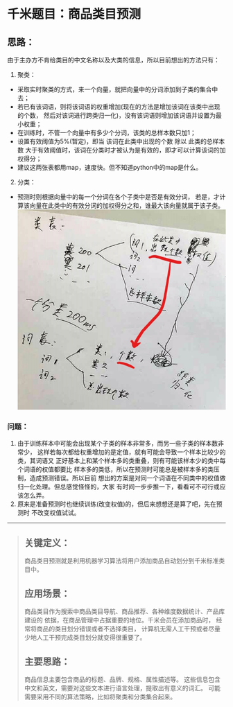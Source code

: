 # 千米题目：商品类目预测
## 思路：
由于主办方不肯给类目的中文名称以及大类的信息，所以目前想出的方法只有：
1. 聚类：
* 采取实时聚类的方式，来一个向量，就把向量中的分词添加到子类的集合中去；
* 若已有该词语，则将该词语的权重增加(现在的方法是增加该词在该类中出现的个数，
然后对该词进行跨类归一化)，没有该词语则增加该词语并设置为最小权重；
* 在训练时，不管一个向量中有多少个分词，该类的总样本数只加1；
* 设置有效阈值为5%(暂定)，即当 该词在此类中出现的个数 除以 此类的总样本数 
大于有效阈值时，该词在分类时才被认为是有效的，即才可以计算该词的加权得分；
* 建议这两张表都用map，速度快。但不知道python中的map是什么。
2. 分类：
* 预测时则根据向量中的每一个分词在各个子类中是否是有效分词，
若是，才计算该向量在此类中的有效分词的加权得分之和，谁最大该向量就属于该子类。
![对象结构图](pic/对象结构图.jpg)
### 问题：
1. 由于训练样本中可能会出现某个子类的样本非常多，而另一些子类的样本数非常少，
这样若每次都给权重增加的是定值，就有可能会导致一个样本比较少的类，其词语又
正好基本上和某个样本多的类重叠，则有可能该样本少的类中每个词语的权值都要比
样本多的类低，所以在预测时可能总是被样本多的类压制，造成预测错误。所以目前
想出的方案是对同一个词语在不同类中的权值做归一化处理。但总感觉怪怪的，大家
有时间一步步推一下，看看可不可行或应该怎么弄。
2. 原来是准备预测时也继续训练(改变权值)的，但后来想想还是算了吧，先在预测时
不改变权值试试。

------------------------

>## 关键定义：
>  商品类目预测就是利用机器学习算法将用户添加商品自动划分到千米标准类目中。
>
>## 应用场景：
>  商品类目作为搜索中商品类目导航、商品推荐、各种维度数据统计、产品库建设的
>  依据，在商品管理中占据重要的地位。千米会员在添加商品时，
>  经常将商品的类目划分错误或者不选择类目，
>  计算机无需人工干预或者尽量少地人工干预完成类目划分就变得很重要了。
>
>## 主要思路：
>  商品信息主要包含商品的标题、品牌、规格、属性描述等。
>  这些信息包含中文和英文，需要对这些文本进行语言处理，提取出有意义的词汇。
>  可能需要采用不同的算法策略，比如将聚类和分类集合起来。